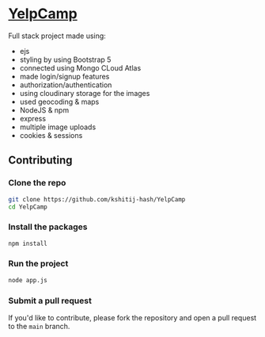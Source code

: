# [YelpCamp](https://yelpcamp-fqja.onrender.com/)

Full stack project made using:
- ejs
- styling by using Bootstrap 5
- connected using Mongo CLoud Atlas
- made login/signup features
- authorization/authentication
- using cloudinary storage for the images
- used geocoding & maps
- NodeJS & npm
- express
- multiple image uploads
- cookies & sessions

## Contributing
### Clone the repo
```bash
git clone https://github.com/kshitij-hash/YelpCamp
cd YelpCamp
```

### Install the packages

```bash
npm install
```
### Run the project

```bash
node app.js
```

### Submit a pull request

If you'd like to contribute, please fork the repository and open a pull request to the `main` branch.
